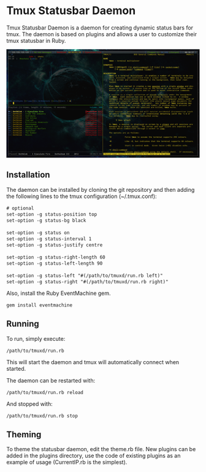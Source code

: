Tmux Statusbar Daemon
=========

Tmux Statusbar Daemon is a daemon for creating dynamic status bars for tmux. The daemon is based on plugins and allows a user to customize their tmux statusbar in Ruby.

![screenshot](screenshot.png)

## Installation

The daemon can be installed by cloning the git repository and then adding the following lines to the tmux configuration (~/.tmux.conf):

```
# optional
set-option -g status-position top
set-option -g status-bg black

set-option -g status on
set-option -g status-interval 1
set-option -g status-justify centre

set-option -g status-right-length 60
set-option -g status-left-length 90

set-option -g status-left "#(/path/to/tmuxd/run.rb left)"
set-option -g status-right "#(/path/to/tmuxd/run.rb right)"
```

Also, install the Ruby EventMachine gem.

```
gem install eventmachine
```

## Running

To run, simply execute:

```
/path/to/tmuxd/run.rb
```

This will start the daemon and tmux will automatically connect when started.

The daemon can be restarted with:

```
/path/to/tmuxd/run.rb reload
```

And stopped with:

```
/path/to/tmuxd/run.rb stop
```

## Theming

To theme the statusbar daemon, edit the theme.rb file. New plugins can be added in the plugins directory, use the code of existing plugins as an example of usage (CurrentIP.rb is the simplest).
